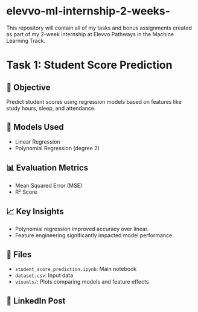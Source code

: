 # elevvo-ml-internship-2-weeks-
This repository will contain all of my tasks and bonus assignments created as part of my 2-week internship at Elevvo Pathways in the Machine Learning Track.

# Task 1: Student Score Prediction

## 📌 Objective
Predict student scores using regression models based on features like study hours, sleep, and attendance.

## 🧠 Models Used
- Linear Regression
- Polynomial Regression (degree 2)

## 📊 Evaluation Metrics
- Mean Squared Error (MSE)
- R² Score

## 📈 Key Insights
- Polynomial regression improved accuracy over linear.
- Feature engineering significantly impacted model performance.

## 📁 Files
- `student_score_prediction.ipynb`: Main notebook
- `dataset.csv`: Input data
- `visuals/`: Plots comparing models and feature effects

## 🔗 LinkedIn Post

